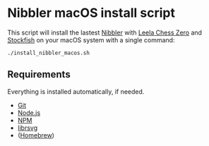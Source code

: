# Nibbler macOS install script

This script will install the lastest [Nibbler](https://github.com/rooklift/nibbler) with [Leela Chess Zero](https://lczero.org/) and [Stockfish](https://stockfishchess.org/) on your macOS system with a single command:

`./install_nibbler_macos.sh`

## Requirements
Everything is installed automatically, if needed.

* [Git](https://git-scm.com/)
* [Node.js](https://nodejs.org/)
* [NPM](https://www.npmjs.com/)
* [librsvg](https://wiki.gnome.org/Projects/LibRsvg)
* ([Homebrew](https://brew.sh/))
